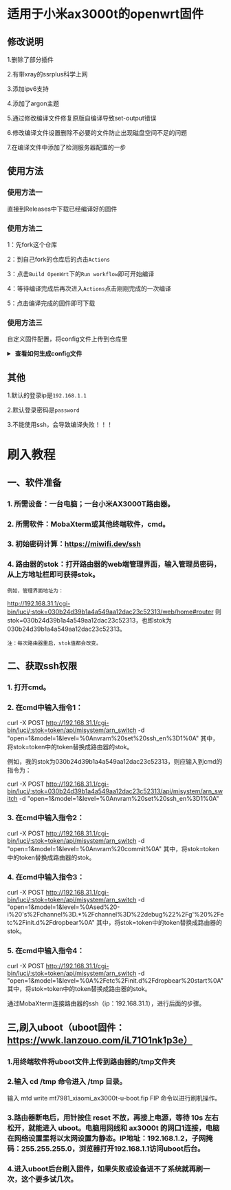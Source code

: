 # 适用于小米ax3000t的openwrt固件

## 修改说明

1.删除了部分插件 

2.有带xray的ssrplus科学上网 

3.添加ipv6支持 

4.添加了argon主题 

5.通过修改编译文件修复原版自编译导致set-output错误

6.修改编译文件设置删除不必要的文件防止出现磁盘空间不足的问题

7.在编译文件中添加了检测服务器配置的一步

## 使用方法

### 使用方法一

直接到Releases中下载已经编译好的固件

### 使用方法二

1：先fork这个仓库

2：到自己fork的仓库后的点击`Actions`

3：点击`Build OpenWrt`下的`Run workflow`即可开始编译

4：等待编译完成后再次进入`Actions`点击刚刚完成的一次编译

5：点击编译完成的固件即可下载

### 使用方法三

自定义固件配置，将config文件上传到仓库里
<details>
<summary><b>&nbsp;查看如何生成config文件</b></summary>

1. 首先装好 Linux 系统，推荐 Debian 11 或 Ubuntu LTS

2. 安装编译依赖环境

   ```bash
   sudo apt update -y
   sudo apt full-upgrade -y
   sudo apt install -y ack antlr3 asciidoc autoconf automake autopoint binutils bison build-essential \
   bzip2 ccache cmake cpio curl device-tree-compiler fastjar flex gawk gettext gcc-multilib g++-multilib \
   git gperf haveged help2man intltool libc6-dev-i386 libelf-dev libglib2.0-dev libgmp3-dev libltdl-dev \
   libmpc-dev libmpfr-dev libncurses5-dev libncursesw5-dev libreadline-dev libssl-dev libtool lrzsz \
   mkisofs msmtp nano ninja-build p7zip p7zip-full patch pkgconf python2.7 python3 python3-pyelftools \
   libpython3-dev qemu-utils rsync scons squashfs-tools subversion swig texinfo uglifyjs upx-ucl unzip \
   vim wget xmlto xxd zlib1g-dev
   ```

3. 下载源代码，更新 feeds 并安装到本地

   ```bash
   git clone https://github.com/coolsnowwolf/lede
   cd lede
   ./scripts/feeds update -a
   ./scripts/feeds install -a
   ```

4. 复制 diy-script.sh 文件内所有内容到命令行，添加自定义插件和自定义设置

5. 命令行输入 `make menuconfig` 选择配置，选好配置后导出差异部分到 seed.config 文件

   ```bash
   make defconfig
   ./scripts/diffconfig.sh > seed.config
   ```

7. 命令行输入 `cat seed.config` 查看这个文件，也可以用文本编辑器打开

8. 复制 seed.config 文件内所有内容到 configs 目录对应文件中覆盖就可以了

   **如果看不懂编译界面可以参考 YouTube 视频：[软路由固件 OpenWrt 编译界面设置](https://www.youtube.com/watch?v=jEE_J6-4E3Y&list=WL&index=7)**
</details>

## 其他

1.默认的登录ip是`192.168.1.1`

2.默认登录密码是`password`

3.不能使用ssh，会导致编译失败！！！

# 刷入教程
## 一、软件准备

### 1. 所需设备：一台电脑；一台小米AX3000T路由器。

### 2. 所需软件：MobaXterm或其他终端软件，cmd。

### 3. 初始密码计算：https://miwifi.dev/ssh

### 4. 路由器的stok：打开路由器的web端管理界面，输入管理员密码，从上方地址栏即可获得stok。

    例如，管理界面地址为：

http://192.168.31.1/cgi-bin/luci/;stok=030b24d39b1a4a549aa12dac23c52313/web/home#router
    则stok=030b24d39b1a4a549aa12dac23c52313，也即stok为030b24d39b1a4a549aa12dac23c52313。

    注：每次路由器重启，stok值都会改变。


## 二、获取ssh权限

### 1. 打开cmd。

### 2. 在cmd中输入指令1：
curl -X POST http://192.168.31.1/cgi-bin/luci/;stok=token/api/misystem/arn_switch -d "open=1&model=1&level=%0Anvram%20set%20ssh_en%3D1%0A"
    其中，将stok=token中的token替换成路由器的stok。



   例如，我的stok为030b24d39b1a4a549aa12dac23c52313，则应输入到cmd的指令为：

curl -X POST http://192.168.31.1/cgi-bin/luci/;stok=030b24d39b1a4a549aa12dac23c52313/api/misystem/arn_switch -d "open=1&model=1&level=%0Anvram%20set%20ssh_en%3D1%0A"

### 3. 在cmd中输入指令2：

curl -X POST http://192.168.31.1/cgi-bin/luci/;stok=token/api/misystem/arn_switch -d "open=1&model=1&level=%0Anvram%20commit%0A"
    其中，将stok=token中的token替换成路由器的stok。



### 4. 在cmd中输入指令3：

curl -X POST http://192.168.31.1/cgi-bin/luci/;stok=token/api/misystem/arn_switch -d "open=1&model=1&level=%0Ased%20-i%20's%2Fchannel%3D.*%2Fchannel%3D%22debug%22%2Fg'%20%2Fetc%2Finit.d%2Fdropbear%0A"
    其中，将stok=token中的token替换成路由器的stok。



### 5. 在cmd中输入指令4：

curl -X POST http://192.168.31.1/cgi-bin/luci/;stok=token/api/misystem/arn_switch -d "open=1&model=1&level=%0A%2Fetc%2Finit.d%2Fdropbear%20start%0A"
    其中，将stok=token中的token替换成路由器的stok。

通过MobaXterm连接路由器的ssh（ip：192.168.31.1），进行后面的步骤。

## 三,刷入uboot（uboot固件：https://wwk.lanzouo.com/iL71O1nk1p3e）

### 1.用终端软件将uboot文件上传到路由器的/tmp文件夹

### 2.输入 cd /tmp 命令进入 /tmp 目录。
输入 mtd write mt7981_xiaomi_ax3000t-u-boot.fip FIP 命令以进行刷机操作。

### 3.路由器断电后，用针按住 reset 不放，再接上电源，等待 10s 左右松开，就能进入 uboot。电脑用网线和 ax3000t 的网口1连接，电脑在网络设置里将以太网设置为静态。IP地址：192.168.1.2，子网掩码：255.255.255.0，浏览器打开192.168.1.1访问uboot后台。

### 4.进入uboot后台刷入固件，如果失败或设备进不了系统就再刷一次，这个要多试几次。
